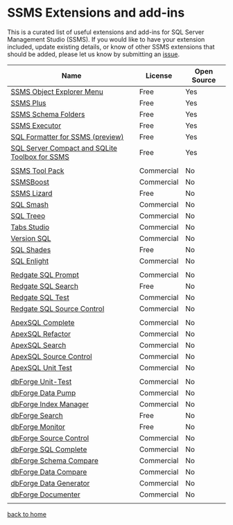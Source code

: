 ﻿# SSMS Extensions and add-ins

This is a curated list of useful extensions and add-ins for SQL Server Management Studio (SSMS). If you would like to have your extension included, update existing details, or know of other SSMS extensions that should be added, please let us know by submitting an [issue](https://github.com/brink-daniel/brink-daniel.github.io/issues).


| Name                                                         | License    | Open Source |
| ------------------------------------------------------------ | ---------- | ----------- |
| [SSMS Object Explorer Menu](https://github.com/brink-daniel/ssms-object-explorer-menu) | Free       | Yes         |
| [SSMS Plus](https://github.com/akarzazi/SSMSPlus)            | Free       | Yes         |
| [SSMS Schema Folders](https://github.com/nicholas-ross/SSMS-Schema-Folders) | Free       | Yes         |
| [SSMS Executor](https://github.com/tkwj/ssms-executor)       | Free       | Yes         |
| [SQL Formatter for SSMS (preview)](https://www.vsixgallery.com/extension/SqlFormatter.70C3AE03-7E78-41F3-8FE0-11BF482F5F69)       | Free       | Yes         |
| [SQL Server Compact and SQLite Toolbox for SSMS](https://github.com/ErikEJ/SqlCeToolbox)       | Free       | Yes         |
|                                                              |            |             |
| [SSMS Tool Pack](https://www.ssmstoolspack.com)              | Commercial | No          |
| [SSMSBoost](https://www.ssmsboost.com)                       | Commercial | No          |
| [SSMS Lizard](https://lizard-labs.com/sql_server_management_studio_ssms_extension_lizard.aspx) | Free       | No          |
| [SQL Smash](https://sqlsmash.com)                            | Commercial | No          |
| [SQL Treeo](https://www.sqltreeo.com/sqltreeo-ssms-add-in)   | Commercial | No          |
| [Tabs Studio](https://tabsstudio.com)                        | Commercial | No          |
| [Version SQL](https://www.versionsql.com)                    | Commercial | No          |
| [SQL Shades](https://www.sqlshades.com)                      | Free       | No          |
| [SQL Enlight](https://sqlenlight.com)                        | Commercial | No          |
|                                                              |            |             |
| [Redgate SQL Prompt](https://www.red-gate.com/products/sql-prompt) | Commercial | No          |
| [Redgate SQL Search](https://www.red-gate.com/products/sql-search) | Free       | No          |
| [Redgate SQL Test](https://www.red-gate.com/products/sql-test) | Commercial | No          |
| [Redgate SQL Source Control](https://www.red-gate.com/products/sql-prompt) | Commercial | No          |
|                                                              |            |             |
| [ApexSQL Complete](https://www.apexsql.com/sql-tools-complete) | Commercial | No          |
| [ApexSQL Refactor](https://www.apexsql.com/sql-tools-refactor) | Commercial | No          |
| [ApexSQL Search](https://www.apexsql.com/sql-tools-search)   | Commercial | No          |
| [ApexSQL Source Control](https://www.apexsql.com/sql-tools-source-control) | Commercial | No          |
| [ApexSQL Unit Test](https://www.apexsql.com/sql-tools-unit-test) | Commercial | No          |
|                                                              |            |             |
| [dbForge Unit-Test](https://www.devart.com/dbforge/sql/unit-test) | Commercial | No          |
| [dbForge Data Pump](https://www.devart.com/dbforge/sql/data-pump) | Commercial | No          |
| [dbForge Index Manager](https://www.devart.com/dbforge/sql/index-manager) | Commercial | No          |
| [dbForge Search](https://www.devart.com/dbforge/sql/search)  | Free       | No          |
| [dbForge Monitor](https://www.devart.com/dbforge/sql/monitor) | Free       | No          |
| [dbForge Source Control](https://www.devart.com/dbforge/sql/source-control) | Commercial | No          |
| [dbForge SQL Complete](https://www.devart.com/dbforge/sql/sqlcomplete) | Commercial | No          |
| [dbForge Schema Compare](https://www.devart.com/dbforge/sql/schemacompare) | Commercial | No          |
| [dbForge Data Compare](https://www.devart.com/dbforge/sql/datacompare) | Commercial | No          |
| [dbForge Data Generator](https://www.devart.com/dbforge/sql/data-generator) | Commercial | No          |
| [dbForge Documenter](https://www.devart.com/dbforge/sql/documenter) | Commercial | No          |
|                                                              |            |             |



[back to home](README.md)